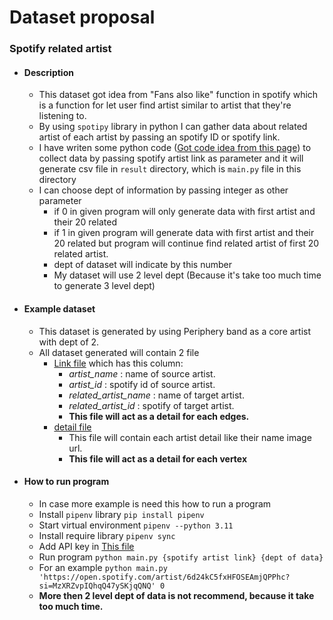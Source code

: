 # Dataset proposal 

### Spotify related artist
* #### **Description**
    * This dataset got idea from "Fans also like" function in spotify which is a function for let user find artist similar to artist that they're listening to.
    * By using `spotipy` library in python I can gather data about related artist of each artist by passing an spotify ID or spotify link. 
    * I have writen some python code ([Got code idea from this page](https://unboxed-analytics.com/data-technology/visualizing-rap-communities-wtih-python-spotifys-api/)) to collect data by passing spotify artist link as parameter and it will generate csv file in `result` directory, which is `main.py` file in this directory
    * I can choose dept of information by passing integer as other parameter 
      * if 0 in given program will only generate data with first artist and their 20 related
      * if 1 in given program will generate data with first artist and their 20 related but program will continue find related artist of first 20 related artist.
      * dept of dataset will indicate by this number
      * My dataset will use 2 level dept (Because it's take too much time to generate 3 level dept)

* #### **Example dataset**
  * This dataset is generated by using Periphery band as a core artist with dept of 2.
  * All dataset generated will contain 2 file
    * [Link file](result/2_level_Periphery_related.csv) which has this column:
      * _artist_name_ : name of source artist.
      * _artist_id_ : spotify id of source artist.
      * _related_artist_name_ : name of target artist.
      * _related_artist_id_ : spotify of target artist.
      * **This file will act as a detail for each edges.**
    * [detail file](result/2_level_Periphery_detail.csv) 
      * This file will contain each artist detail like their name image url.
      * **This file will act as a detail for each vertex**

* #### **How to run program**
  * In case more example is need this how to run a program
  * Install `pipenv` library `pip install pipenv`
  * Start virtual environment `pipenv --python 3.11`
  * Install require library `pipenv sync`
  * Add API key in [This file](.env)
  * Run program `python main.py {spotify artist link} {dept of data}`
  * For an example `python main.py 'https://open.spotify.com/artist/6d24kC5fxHFOSEAmjQPPhc?si=MzXRZvpIQhqQ47ySKjqQNQ' 0`
  * **More then 2 level dept of data is not recommend, because it take too much time.**



    